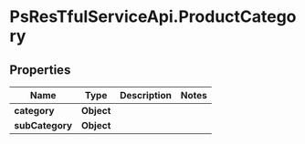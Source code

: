 # PsResTfulServiceApi.ProductCategory

## Properties
Name | Type | Description | Notes
------------ | ------------- | ------------- | -------------
**category** | **Object** |  | 
**subCategory** | **Object** |  | 
